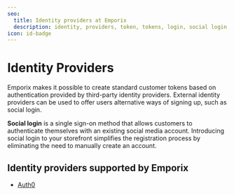 ```yaml
---
seo:
  title: Identity providers at Emporix
  description: identity, providers, token, tokens, login, social login
icon: id-badge
---
```


# Identity Providers

Emporix makes it possible to create standard customer tokens based on authentication provided by third-party identity providers. External identity providers can be used to offer users alternative ways of signing up, such as social login.

**Social login** is a single sign-on method that allows customers to authenticate themselves with an existing social media account. Introducing social login to your storefront simplifies the registration process by eliminating the need to manually create an account.

## Identity providers supported by Emporix

* [Auth0](Integrations/identity-providers.md)
